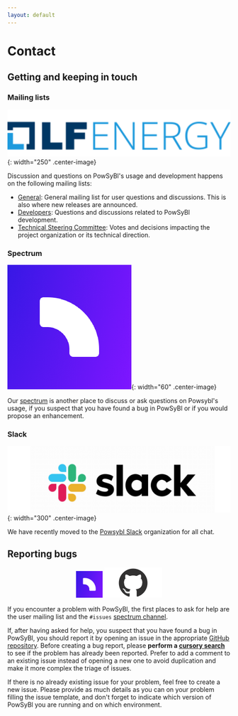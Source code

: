```yaml
---
layout: default
---
```


# Contact

## Getting and keeping in touch

### Mailing lists
![LFEnergy](img/index/logo_lfenergy.png){: width="250" .center-image}

Discussion and questions on PowSyBl's usage and development happens on the following mailing lists:
- [General](https://lists.lfenergy.org/g/powsybl): General mailing list for user questions and discussions. This is also where new releases are announced.
- [Developers](https://lists.lfenergy.org/g/powsybl-dev): Questions and discussions related to PowSyBl development.
- [Technical Steering Committee](https://lists.lfenergy.org/g/powsybl-tsc): Votes and decisions impacting the project organization or its technical direction.

### Spectrum
![Spectrum](img/index/spectrum-logo.png){: width="60" .center-image}

Our [spectrum](https://spectrum.chat/powsybl) is another place to discuss or ask questions on Powsybl's usage, if you suspect that you have found a bug in PowSyBl or if you would propose an enhancement.

### Slack
![Slack](img/index/slack-logo.png){: width="300" .center-image}

We have recently moved to the [Powsybl Slack](https://powsybl.slack.com) organization for all chat.

## Reporting bugs
<p style="text-align:center">
  <img src="img/index/spectrum-logo.png" width="60" />
  <img src="img/index/github-logo.png" width="130" /> 
</p>

If you encounter a problem with PowSyBl, the first places to ask for help are the user mailing list and the `#issues` [spectrum channel](https://spectrum.chat/powsybl/issues?tab=posts).

If, after having asked for help, you suspect that you have found a bug in PowSyBl, you should report it by opening an issue in the appropriate [GitHub repository](../documentation/developer/repositories/index.md). Before creating a bug report, please **perform a [cursory search](https://github.com/search?q=+is%3Aissue+user%3Apowsybl)** to see if the problem has already been reported. Prefer to add a comment to an existing issue instead of opening a new one to avoid duplication and make it more complex the triage of issues.

If there is no already existing issue for your problem, feel free to create a new issue. Please provide as much details as you can on your problem filling the issue template, and don't forget to indicate which version of PowSyBl you are running and on which environment.
